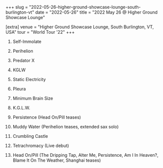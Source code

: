 +++
slug = "2022-05-26-higher-ground-showcase-lounge-south-burlington-vt"
date = "2022-05-26"
title = "2022 May 26 @ Higher Ground Showcase Lounge"

[extra]
venue = "Higher Ground Showcase Lounge, South Burlington, VT, USA"
tour = "World Tour '22"
+++


 1. Self-Immolate

 2. Perihelion

 3. Predator X

 4. KGLW

 5. Static Electricity

 6. Pleura

 7. Minimum Brain Size

 8. K.G.L.W.

 9. Persistence
    (Head On/Pill teases)

10. Muddy Water
    (Perihelion teases, extended sax solo)

11. Crumbling Castle

12. Tetrachromacy
    (Live debut)

13. Head On/Pill
    (The Dripping Tap, Alter Me, Persistence, Am I In Heaven?, Blame It
    On The Weather, Shanghai teases)


